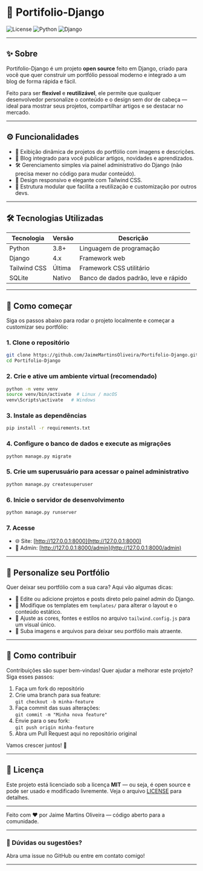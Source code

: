 
# 🚀 Portifolio-Django

![License](https://img.shields.io/badge/license-MIT-green) ![Python](https://img.shields.io/badge/python-3.8%2B-blue) ![Django](https://img.shields.io/badge/django-4.x-green)
 
---
 
## ✨ Sobre

Portifolio-Django é um projeto **open source** feito em Django, criado para você que quer construir um portfólio pessoal moderno e integrado a um blog de forma rápida e fácil. 

Feito para ser **flexível** e **reutilizável**, ele permite que qualquer desenvolvedor personalize o conteúdo e o design sem dor de cabeça — ideal para mostrar seus projetos, compartilhar artigos e se destacar no mercado.

---

## ⚙️ Funcionalidades

- 📂 Exibição dinâmica de projetos do portfólio com imagens e descrições.
- 📝 Blog integrado para você publicar artigos, novidades e aprendizados.
- 🛠️ Gerenciamento simples via painel administrativo do Django (não precisa mexer no código para mudar conteúdo).
- 🎨 Design responsivo e elegante com Tailwind CSS.
- 🔄 Estrutura modular que facilita a reutilização e customização por outros devs.

---

## 🛠️ Tecnologias Utilizadas

| Tecnologia      | Versão          | Descrição                         |
| --------------- | --------------- | -------------------------------- |
| Python          | 3.8+            | Linguagem de programação          |
| Django          | 4.x             | Framework web                     |
| Tailwind CSS    | Última          | Framework CSS utilitário          |
| SQLite          | Nativo          | Banco de dados padrão, leve e rápido |

---

## 🚀 Como começar

Siga os passos abaixo para rodar o projeto localmente e começar a customizar seu portfólio:

### 1. Clone o repositório

```bash
git clone https://github.com/JaimeMartinsOliveira/Portifolio-Django.git
cd Portifolio-Django
```

### 2. Crie e ative um ambiente virtual (recomendado)

```bash
python -m venv venv
source venv/bin/activate  # Linux / macOS
venv\Scripts\activate   # Windows
```

### 3. Instale as dependências

```bash
pip install -r requirements.txt
```

### 4. Configure o banco de dados e execute as migrações

```bash
python manage.py migrate
```

### 5. Crie um superusuário para acessar o painel administrativo

```bash
python manage.py createsuperuser
```

### 6. Inicie o servidor de desenvolvimento

```bash
python manage.py runserver
```

### 7. Acesse

- 🌐 Site: [http://127.0.0.1:8000](http://127.0.0.1:8000)
- 🔧 Admin: [http://127.0.0.1:8000/admin](http://127.0.0.1:8000/admin)

---

## 🎨 Personalize seu Portfólio

Quer deixar seu portfólio com a sua cara? Aqui vão algumas dicas:

- 📝 Edite ou adicione projetos e posts direto pelo painel admin do Django.
- 🎨 Modifique os templates em `templates/` para alterar o layout e o conteúdo estático.
- 🎨 Ajuste as cores, fontes e estilos no arquivo `tailwind.config.js` para um visual único.
- 📸 Suba imagens e arquivos para deixar seu portfólio mais atraente.

---

## 🤝 Como contribuir

Contribuições são super bem-vindas! Quer ajudar a melhorar este projeto? Siga esses passos:

1. Faça um fork do repositório
2. Crie uma branch para sua feature:  
   `git checkout -b minha-feature`
3. Faça commit das suas alterações:  
   `git commit -m "Minha nova feature"`
4. Envie para o seu fork:  
   `git push origin minha-feature`
5. Abra um Pull Request aqui no repositório original

Vamos crescer juntos! 🚀

---

## 📄 Licença

Este projeto está licenciado sob a licença **MIT** — ou seja, é open source e pode ser usado e modificado livremente. Veja o arquivo [LICENSE](LICENSE) para detalhes.

---

Feito com ❤️ por Jaime Martins Oliveira — código aberto para a comunidade.

---

### 💬 Dúvidas ou sugestões?

Abra uma issue no GitHub ou entre em contato comigo!

---
